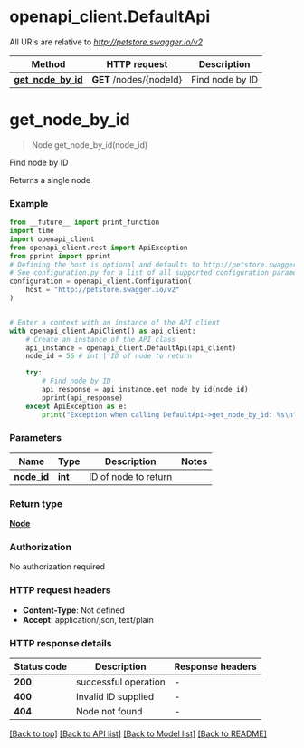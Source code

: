 # openapi_client.DefaultApi

All URIs are relative to *http://petstore.swagger.io/v2*

Method | HTTP request | Description
------------- | ------------- | -------------
[**get_node_by_id**](DefaultApi.md#get_node_by_id) | **GET** /nodes/{nodeId} | Find node by ID


# **get_node_by_id**
> Node get_node_by_id(node_id)

Find node by ID

Returns a single node

### Example

```python
from __future__ import print_function
import time
import openapi_client
from openapi_client.rest import ApiException
from pprint import pprint
# Defining the host is optional and defaults to http://petstore.swagger.io/v2
# See configuration.py for a list of all supported configuration parameters.
configuration = openapi_client.Configuration(
    host = "http://petstore.swagger.io/v2"
)


# Enter a context with an instance of the API client
with openapi_client.ApiClient() as api_client:
    # Create an instance of the API class
    api_instance = openapi_client.DefaultApi(api_client)
    node_id = 56 # int | ID of node to return

    try:
        # Find node by ID
        api_response = api_instance.get_node_by_id(node_id)
        pprint(api_response)
    except ApiException as e:
        print("Exception when calling DefaultApi->get_node_by_id: %s\n" % e)
```

### Parameters

Name | Type | Description  | Notes
------------- | ------------- | ------------- | -------------
 **node_id** | **int**| ID of node to return | 

### Return type

[**Node**](Node.md)

### Authorization

No authorization required

### HTTP request headers

 - **Content-Type**: Not defined
 - **Accept**: application/json, text/plain

### HTTP response details
| Status code | Description | Response headers |
|-------------|-------------|------------------|
**200** | successful operation |  -  |
**400** | Invalid ID supplied |  -  |
**404** | Node not found |  -  |

[[Back to top]](#) [[Back to API list]](../README.md#documentation-for-api-endpoints) [[Back to Model list]](../README.md#documentation-for-models) [[Back to README]](../README.md)

